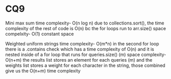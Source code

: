 # CQ9

Mini max sum
time complexity- O(n log n) due to collections.sort(), the time complexity of the rest of code is O(n) bc the for loops run to arr.size()
space compelxity- O(1) constant space 

Weighted uniform strings
time complexity- O(m*n) in the second for loop there is a .contains check which has a time complexity of O(n) and it is nested inside of
a for loop that runs for queries.size() (m) 
space complexity- O(n+m) the results list stores an element for each queries (m) and the weights list stores a weight for each character in the string, those combined give us the
O(n+m) time complexity
